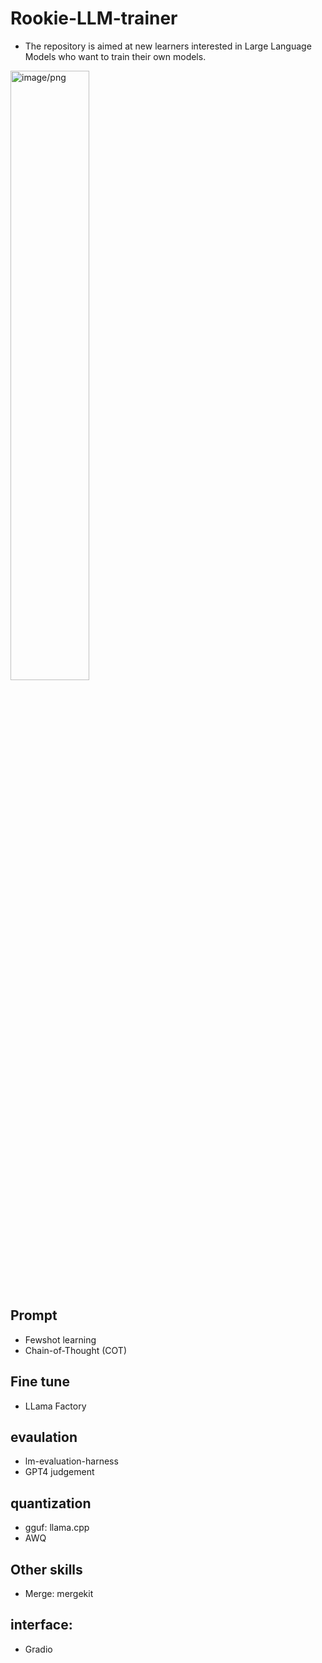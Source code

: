 # Rookie-LLM-trainer
- The repository is aimed at new learners interested in Large Language Models who want to train their own models.
<img src="https://github.com/JosephLi0419/Rookie-LLM-trainer/assets/89914044/7bea6db9-0a55-4bbd-976b-4479ddc45079" alt="image/png" style="width:50%; height:auto;">

## Prompt
- Fewshot learning
- Chain-of-Thought (COT)
  
## Fine tune
- LLama Factory

## evaulation
- lm-evaluation-harness
- GPT4 judgement

## quantization
- gguf: llama.cpp
- AWQ
  
## Other skills
- Merge: mergekit

## interface:
- Gradio
